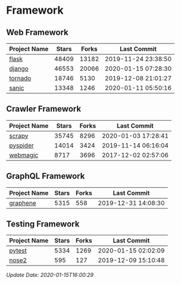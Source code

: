 # Framework

## Web Framework

| Project Name | Stars | Forks | Last Commit |
| ------------ | ----- | ----- | ----------- |
| [flask](https://github.com/pallets/flask) | 48409 | 13182 | 2019-11-24 23:38:50 |
| [django](https://github.com/django/django) | 46553 | 20066 | 2020-01-15 07:28:30 |
| [tornado](https://github.com/tornadoweb/tornado) | 18746 | 5130 | 2019-12-08 21:01:27 |
| [sanic](https://github.com/huge-success/sanic) | 13348 | 1246 | 2020-01-11 05:50:16 |

## Crawler Framework

| Project Name | Stars | Forks | Last Commit |
| ------------ | ----- | ----- | ----------- |
| [scrapy](https://github.com/scrapy/scrapy) | 35745 | 8296 | 2020-01-03 17:28:41 |
| [pyspider](https://github.com/binux/pyspider) | 14014 | 3424 | 2019-11-14 06:16:04 |
| [webmagic](https://github.com/code4craft/webmagic) | 8717 | 3696 | 2017-12-02 02:57:06 |

## GraphQL Framework

| Project Name | Stars | Forks | Last Commit |
| ------------ | ----- | ----- | ----------- |
| [graphene](https://github.com/graphql-python/graphene) | 5315 | 558 | 2019-12-31 14:08:30 |

## Testing Framework

| Project Name | Stars | Forks | Last Commit |
| ------------ | ----- | ----- | ----------- |
| [pytest](https://github.com/pytest-dev/pytest) | 5334 | 1269 | 2020-01-15 02:02:09 |
| [nose2](https://github.com/nose-devs/nose2) | 595 | 127 | 2019-12-09 15:10:48 |

*Update Date: 2020-01-15T16:00:29*